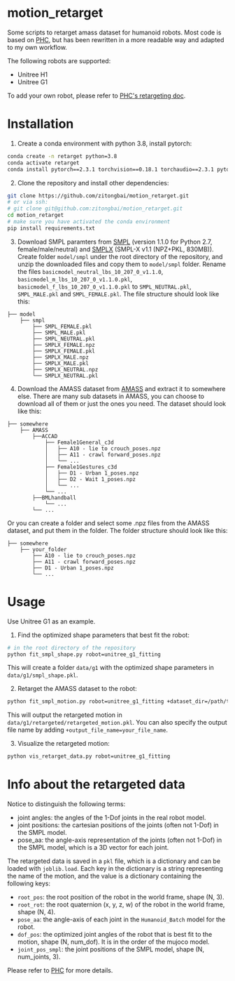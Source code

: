 # motion_retarget
Some scripts to retarget amass dataset for humanoid robots. Most code is based on [PHC](https://github.com/ZhengyiLuo/PHC), but has been rewritten in a more readable way and adapted to my own workflow.

 The following robots are supported:

- Unitree H1
- Unitree G1

To add your own robot, please refer to [PHC's retargeting doc](https://github.com/ZhengyiLuo/PHC/blob/master/docs/retargeting.md). 

# Installation

1. Create a conda environment with python 3.8, install pytorch:
```bash
conda create -n retarget python=3.8
conda activate retarget
conda install pytorch==2.3.1 torchvision==0.18.1 torchaudio==2.3.1 pytorch-cuda=12.1 -c pytorch -c nvidia
```

2. Clone the repository and install other dependencies:
```bash
git clone https://github.com/zitongbai/motion_retarget.git
# or via ssh:
# git clone git@github.com:zitongbai/motion_retarget.git
cd motion_retarget
# make sure you have activated the conda environment
pip install requirements.txt
```

3. Download SMPL paramters from [SMPL](https://smpl.is.tue.mpg.de/) (version 1.1.0 for Python 2.7, female/male/neutral) and [SMPLX](https://smpl-x.is.tue.mpg.de/download.php) (SMPL-X v1.1 (NPZ+PKL, 830MB)). Create folder `model/smpl` under the root directory of the repository, and unzip the downloaded files and copy them to `model/smpl` folder.  Rename the files `basicmodel_neutral_lbs_10_207_0_v1.1.0`, `basicmodel_m_lbs_10_207_0_v1.1.0.pkl`, `basicmodel_f_lbs_10_207_0_v1.1.0.pkl` to `SMPL_NEUTRAL.pkl`, `SMPL_MALE.pkl` and `SMPL_FEMALE.pkl`. The file structure should look like this:

```
├── model
    ├── smpl
        ├── SMPL_FEMALE.pkl
        ├── SMPL_MALE.pkl
        ├── SMPL_NEUTRAL.pkl
        ├── SMPLX_FEMALE.npz
        ├── SMPLX_FEMALE.pkl
        ├── SMPLX_MALE.npz
        ├── SMPLX_MALE.pkl
        ├── SMPLX_NEUTRAL.npz
        └── SMPLX_NEUTRAL.pkl
```

4. Download the AMASS dataset from [AMASS](https://amass.is.tue.mpg.de/) and extract it to somewhere else. There are many sub datasets in AMASS, you can choose to download all of them or just the ones you need. The dataset should look like this:

```
├── somewhere
    ├── AMASS
        ├──ACCAD
            ├── Female1General_c3d
            │   ├── A10 - lie to crouch_poses.npz
            │   ├── A11 - crawl forward_poses.npz
            │   └── ...
            ├── Female1Gestures_c3d
            │   ├── D1 - Urban 1_poses.npz
            │   ├── D2 - Wait 1_poses.npz
            │   └── ...
            └── ...
        ├──BMLhandball
            └── ...
        └── ...
```

Or you can create a folder and select some .npz files from the AMASS dataset, and put them in the folder. The folder structure should look like this:

```
├── somewhere
    ├── your_folder
        ├── A10 - lie to crouch_poses.npz
        ├── A11 - crawl forward_poses.npz
        ├── D1 - Urban 1_poses.npz
        └── ...
```

# Usage

Use Unitree G1 as an example. 

1. Find the optimized shape parameters that best fit the robot:

```bash
# in the root directory of the repository
python fit_smpl_shape.py robot=unitree_g1_fitting
```

This will create a folder `data/g1` with the optimized shape parameters in `data/g1/smpl_shape.pkl`. 

2. Retarget the AMASS dataset to the robot:

```bash
python fit_smpl_motion.py robot=unitree_g1_fitting +dataset_dir=/path/to/your/folder
```

This will output the retargeted motion in `data/g1/retargeted/retargeted_motion.pkl`. You can also specify the output file name by adding `+output_file_name=your_file_name`.

3. Visualize the retargeted motion:

```bash
python vis_retarget_data.py robot=unitree_g1_fitting
```

# Info about the retargeted data

Notice to distinguish the following terms:
- joint angles: the angles of the 1-Dof joints in the real robot model.
- joint positions: the cartesian positions of the joints (often not 1-Dof) in the SMPL model.
- pose_aa: the angle-axis representation of the joints (often not 1-Dof) in the SMPL model, which is a 3D vector for each joint.

The retargeted data is saved in a `pkl` file, which is a dictionary and can be loaded with `joblib.load`. Each key in the dictionary is a string representing the name of the motion, and the value is a dictionary containing the following keys:
- `root_pos`: the root position of the robot in the world frame, shape (N, 3).
- `root_rot`: the root quaternion (x, y, z, w) of the robot in the world frame, shape (N, 4).
- `pose_aa`: the angle-axis of each joint in the `Humanoid_Batch` model for the robot.
- `dof_pos`: the optimized joint angles of the robot that is best fit to the motion, shape (N, num_dof). It is in the order of the mujoco model. 
- `joint_pos_smpl`: the joint positions of the SMPL model, shape (N, num_joints, 3).

Please refer to [PHC](https://github.com/ZhengyiLuo/PHC) for more details.

